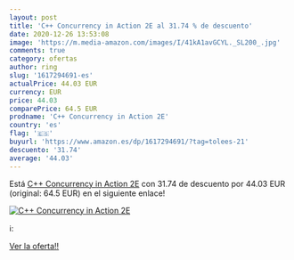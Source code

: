 ```yaml
---
layout: post
title: 'C++ Concurrency in Action 2E al 31.74 % de descuento'
date: 2020-12-26 13:53:08
image: 'https://m.media-amazon.com/images/I/41kA1avGCYL._SL200_.jpg'
comments: true
category: ofertas
author: ring
slug: '1617294691-es'
actualPrice: 44.03 EUR
currency: EUR
price: 44.03
comparePrice: 64.5 EUR
prodname: 'C++ Concurrency in Action 2E'
country: 'es'
flag: '🇪🇸'
buyurl: 'https://www.amazon.es/dp/1617294691/?tag=tolees-21'
descuento: '31.74'
average: '44.03'
---
```


Está [C++ Concurrency in Action 2E](https://www.amazon.es/dp/1617294691/?tag=tolees-21) con 31.74 de descuento por 44.03 EUR (original: 64.5 EUR) en el siguiente enlace!

[![C++ Concurrency in Action 2E](https://m.media-amazon.com/images/I/41kA1avGCYL._SL200_.jpg)](https://www.amazon.es/dp/1617294691/?tag=tolees-21)

ℹ️:


[Ver la oferta!!](https://www.amazon.es/dp/1617294691/?tag=tolees-21)
